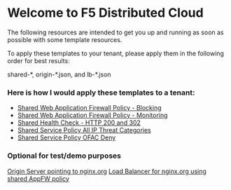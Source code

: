 # Welcome to F5 Distributed Cloud

The following resources are intended to get you up and running as soon as possible with some template resources.

To apply these templates to your tenant, please apply them in the following order for best results:

shared-\*, origin-\*.json, and lb-\*.json

### Here is how I would apply these templates to a tenant:

- [Shared Web Application Firewall Policy - Blocking](shared-appfw-blocking.json)
- [Shared Web Application Firewall Policy - Monitoring](shared-appfw-monitoring.json)
- [Shared Health Check - HTTP 200 and 302](shared-hc-http-200-302.json)
- [Shared Service Policy All IP Threat Categories](shared-service-policy-ip-threatcategories.json)
- [Shared Service Policy OFAC Deny](shared-service-policy-ofac-deny.json)

### Optional for test/demo purposes

[Origin Server pointing to nginx.org](origin-nginx.json)
[Load Balancer for nginx.org using shared AppFW policy](lb-nginx.json)
